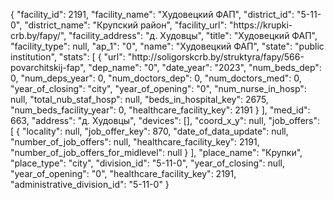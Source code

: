 {
    "facility_id": 2191,
    "facility_name": "Худовецкий ФАП",
    "district_id": "5-11-0",
    "district_name": "Крупский район",
    "facility_url": "https:\/\/krupki-crb.by\/fapy\/",
    "facility_address": "д. Худовцы",
    "title": "Худовецкий ФАП",
    "facility_type": null,
    "ap_1": "0",
    "name": "Худовецкий ФАП",
    "state": "public institution",
    "stats": [
        {
            "url": "http:\/\/soligorskcrb.by\/struktyra\/fapy\/566-povarchitskij-fap",
            "dep_name": "0",
            "date_year": "2023",
            "num_beds_dep": 0,
            "num_deps_year": 0,
            "num_doctors_dep": 0,
            "num_doctors_med": 0,
            "year_of_closing": "city",
            "year_of_opening": "0",
            "num_nurse_in_hosp": null,
            "total_nub_staf_hosp": null,
            "beds_in_hospital_key": 2675,
            "num_beds_facility_year": 0,
            "healthcare_facility_key": 2191
        }
    ],
    "med_id": 663,
    "address": "д. Худовцы",
    "devices": [],
    "coord_x_y": null,
    "job_offers": [
        {
            "locality": null,
            "job_offer_key": 870,
            "date_of_data_update": null,
            "number_of_job_offers": null,
            "healthcare_facility_key": 2191,
            "number_of_job_offers_for_midlevel": null
        }
    ],
    "place_name": "Крупки",
    "place_type": "city",
    "division_id": "5-11-0",
    "year_of_closing": null,
    "year_of_opening": "0",
    "healthcare_facility_key": 2191,
    "administrative_division_id": "5-11-0"
}